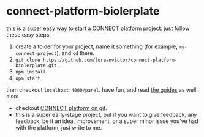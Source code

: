 # connect-platform-biolerplate

this is a super easy way to start a [CONNECT platform](https://loreanvictor.github.io/connect-platform/) project.
just follow these easy steps:

1. create a folder for your project, name it something (for example, `my-connect-project`), and `cd` there.
1. `git clone https://github.com/loreanvictor/connect-platform-biolerplate.git .`
1. `npm install`
1. `npm start`

then checkout `localhost:4000/panel`. have fun, and read [the guides](https://medium.com/connect-platform) as well.
also:

- checkout [CONNECT platform on git](https://github.com/loreanvictor/connect-platform).
- this is a super early-stage project, but if you want to give feedback, any feedback, be it an idea, improvement, or a super minor issue you've had with the platform, just write to me.
